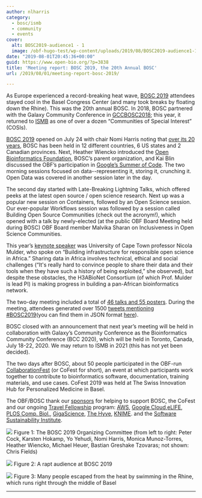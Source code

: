 ```yaml
---
author: nlharris
category:
  - bosc/ismb
  - community
  - events
cover:
  alt: BOSC2019-audience1 - 1
  image: /obf-hugo-test/wp-content/uploads/2019/08/BOSC2019-audience1-1.jpg
date: "2019-08-01T20:45:36+00:00"
guid: https://www.open-bio.org/?p=3838
title: 'Meeting report: BOSC 2019, the 20th Annual BOSC'
url: /2019/08/01/meeting-report-bosc-2019/

---
```

As Europe experienced a record-breaking heat wave, [BOSC 2019](/obf-hugo-test/events/BOSC/) attendees stayed cool in the Basel Congress Center (and many took breaks by floating down the Rhine). This was the 20th annual BOSC. In 2018, BOSC partnered with the Galaxy Community Conference in [GCCBOSC2018](https://www.google.com/url?q=https://gccbosc2018.sched.com/&sa=D&ust=1564688159135000); this year, it returned to [ISMB](https://www.google.com/url?q=https://www.iscb.org/ismbeccb2019&sa=D&ust=1564688159135000) as one of over a dozen “Communities of Special Interest” (COSIs).

[BOSC 2019](https://www.google.com/url?q=/events/bosc/&sa=D&ust=1564688159135000) opened on July 24 with chair Nomi Harris noting that [over its 20 years](https://www.google.com/url?q=/events/bosc/about/&sa=D&ust=1564688159135000), BOSC has been held in 12 different countries, 6 US states and 2 Canadian provinces. Next, Heather Wiencko introduced the [Open Bioinformatics Foundation](https://www.google.com/url?q=/&sa=D&ust=1564688159136000), BOSC’s parent organization, and Kai Blin discussed the OBF’s participation in [Google’s Summer of Code](https://www.google.com/url?q=https://obf.github.io/GSoC/&sa=D&ust=1564688159136000). The two morning sessions focused on data--representing it, storing it, crunching it. Open Data was covered in another session later in the day.

The second day started with Late-Breaking Lightning Talks, which offered peeks at the latest open source / open science research. Next up was a popular new session on Containers, followed by an Open Science session. Our ever-popular Workflows session was followed by a session called Building Open Source Communities (check out the acronym!), which opened with a talk by newly-elected (at the public OBF Board Meeting held during BOSC) OBF Board member Malvika Sharan on Inclusiveness in Open Science Communities.

This year’s [keynote speaker](https://www.google.com/url?q=/events/bosc/keynotes/&sa=D&ust=1564688159137000) was University of Cape Town professor Nicola Mulder, who spoke on “Building infrastructure for responsible open science in Africa.” Sharing data in Africa involves technical, ethical and social challenges (“It's really hard to convince people to share their data and their tools when they have such a history of being exploited,” she observed), but despite these obstacles, the H3ABioNet Consortium (of which Prof. Mulder is lead PI) is making progress in building a pan-African bioinformatics network.

The two-day meeting included a total of [46 talks and 55 posters](https://www.google.com/url?q=/events/bosc/schedule/&sa=D&ust=1564688159137000). During the meeting, attendees generated over 1500 [tweets mentioning #BOSC2019](https://www.google.com/url?q=https://twitter.com/search?q%3D%2523BOSC2019%26src%3Dtyped_query%26f%3Dlive&sa=D&ust=1564688159137000)(you can find them in JSON format [here](https://www.google.com/url?q=https://www.dropbox.com/s/phznj50qkjet1lh/twitter_BOSC.json.gz?dl%3D0&sa=D&ust=1564688159138000)).

BOSC closed with an announcement that next year’s meeting will be held in collaboration with Galaxy’s Community Conference as the Bioinformatics Community Conference (BCC 2020), which will be held in Toronto, Canada, July 18-22, 2020. We may return to ISMB in 2021 (this has not yet been decided).

The two days after BOSC, about 50 people participated in the OBF-run [CollaborationFest](https://www.google.com/url?q=/events/bosc/collaborationfest/&sa=D&ust=1564688159138000) (or CoFest for short), an event at which participants work together to contribute to bioinformatics software, documentation, training materials, and use cases. CoFest 2019 was held at The Swiss Innovation Hub for Personalized Medicine in Basel.

The OBF/BOSC thank our [sponsors](https://www.google.com/url?q=/events/bosc/sponsors/&sa=D&ust=1564688159139000) for helping to support BOSC, the CoFest and our ongoing [Travel Fellowship](https://www.google.com/url?q=/travel-awards/&sa=D&ust=1564688159139000) program: [AWS](https://www.google.com/url?q=https://aws.amazon.com/hpc&sa=D&ust=1564688159139000), [Google Cloud](https://www.google.com/url?q=https://cloud.google.com/&sa=D&ust=1564688159139000),[eLIFE](https://www.google.com/url?q=https://elifesciences.org/&sa=D&ust=1564688159140000), [PLOS Comp. Biol.](https://www.google.com/url?q=https://journals.plos.org/ploscompbiol/&sa=D&ust=1564688159140000), [GigaScience](https://www.google.com/url?q=https://academic.oup.com/gigascience&sa=D&ust=1564688159140000), [The Hyve](https://www.google.com/url?q=https://thehyve.nl/&sa=D&ust=1564688159140000), [KNIME](https://www.google.com/url?q=https://www.knime.com/&sa=D&ust=1564688159140000). and the [Software Sustainability Institute](https://www.google.com/url?q=https://www.software.ac.uk/&sa=D&ust=1564688159140000).

![](/obf-hugo-test/wp/wp-content/uploads/2019/08/BOSC2019-organizers-1.jpg)
Figure 1: The BOSC 2019 Organizing Committee (from left to right: Peter Cock, Karsten Hokamp, Yo Yehudi, Nomi Harris, Monica Munoz-Torres, Heather Wiencko, Michael Heuer, Bastian Greshake Tzovaras; not shown: Chris Fields)

![](/obf-hugo-test/wp/wp-content/uploads/2019/08/BOSC2019-audience1-1.jpg)
Figure 2: A rapt audience at BOSC 2019

![](/obf-hugo-test/wp/wp-content/uploads/2019/08/Rhine-swimmers-1.jpg)
Figure 3: Many people escaped from the heat by swimming in the Rhine, which runs right through the middle of Basel

* * *
